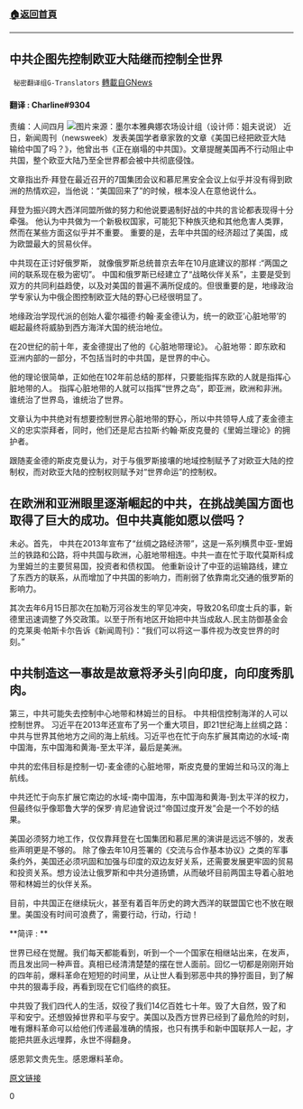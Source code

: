 ###  [:house:返回首頁](https://github.com/ourhimalayas/txt)
---

## 中共企图先控制欧亚大陆继而控制全世界
` 秘密翻译组G-Translators` [轉載自GNews](https://gnews.org/zh-hans/938118/)

#### 翻译 : Charline#9304
责编：人间四月
![]()![](https://gnews.org/wp-content/uploads/2021/02/86fa892d662a6cde.jpg)图片来源：墨尔本雅典娜农场设计组（设计师：姐夫说说）
近日，新闻周刊（newsweek）发表美国学者章家敦的文章《美国已经把欧亚大陆输给中国了吗？》，他曾出书《正在崩塌的中共国》。文章提醒美国再不行动阻止中共国，整个欧亚大陆乃至全世界都会被中共彻底侵蚀。

文章指出乔·拜登在最近召开的7国集团会议和慕尼黑安全会议上似乎并没有得到欧洲的热情欢迎，当他说：“美国回来了”的时候，根本没人在意他说什么。

拜登为振兴跨大西洋同盟所做的努力和他说要遏制好战的中共的言论都表现得十分牵强。 他认为中共做为一个新极权国家，可能犯下种族灭绝和其他危害人类罪，然而在某些方面这似乎并不重要。 重要的是，去年中共国的经济超过了美国，成为欧盟最大的贸易伙伴。

中共现在正讨好俄罗斯， 就像俄罗斯总统普京去年在10月底建议的那样 :“两国之间的联系现在极为密切”。 中国和俄罗斯已经建立了“战略伙伴关系”，主要是受到双方的共同利益趋使，以及对美国的普遍不满所促成的。但很重要的是，地缘政治学专家认为中俄企图控制欧亚大陆的野心已经很明显了。

地缘政治学现代派的创始人霍尔福德·约翰·麦金德认为，统一的欧亚’心脏地带’的崛起最终将威胁到西方海洋大国的统治地位。

在20世纪的前十年，麦金德提出了他的《心脏地带理论》。 心脏地带：即东欧和亚洲内部的一部分，不包括当时的中共国，是世界的中心。

他的理论很简单，正如他在102年前总结的那样，只要能指挥东欧的人就是指挥心脏地带的人。 指挥心脏地带的人就可以指挥“世界之岛”，即亚洲，欧洲和非洲。 谁统治了世界岛，谁统治了世界。

文章认为中共绝对有想要控制世界心脏地带的野心，所以中共领导人成了麦金德主义的忠实崇拜者，同时，他们还是尼古拉斯·约翰·斯皮克曼的《里姆兰理论》的拥护者。

跟随麦金德的斯皮克曼认为，对于与俄罗斯接壤的地域控制赋予了对欧亚大陆的控制权，而对欧亚大陆的控制权则赋予对“世界命运”的控制权。

## 在欧洲和亚洲眼里逐渐崛起的中共，在挑战美国方面也取得了巨大的成功。但中共真能如愿以偿吗？

未必。首先， 中共在2013年宣布了“丝绸之路经济带”，这是一系列横贯中亚-里姆兰的铁路和公路，将中共国与欧洲，心脏地带相连。中共一直在忙于取代莫斯科成为里姆兰的主要贸易国，投资者和债权国。 他重新设计了中亚的运输路线，建立了东西方的联系，从而增加了中共国的影响力，而削弱了依靠南北交通的俄罗斯的影响力。

其次去年6月15日那次在加勒万河谷发生的罕见冲突，导致20名印度士兵的事，新德里迅速调整了外交政策。以至于所有地区开始把中共当成敌人.民主防御基金会的克莱奥·帕斯卡尔告诉《新闻周刊》：“我们可以将这一事件视为改变世界的时刻。”

## 中共制造这一事故是故意将矛头引向印度，向印度秀肌肉。

第三，中共可能失去控制中心地带和林姆兰的目标。 中共相信控制海洋的人可以控制世界。 习近平在2013年还宣布了另一个重大项目，即21世纪海上丝绸之路：中共与世界其他地方之间的海上航线。习近平也在忙于向东扩展其南边的水域-南中国海，东中国海和黄海-至太平洋，最后是美洲。

中共的宏伟目标是控制一切-麦金德的心脏地带，斯皮克曼的里姆兰和马汉的海上航线。

中共还忙于向东扩展它南边的水域-南中国海，东中国海和黄海-到太平洋的权力，但最终似乎像耶鲁大学的保罗·肯尼迪曾说过“帝国过度开发”会是一个不妙的结果。

美国必须努力地工作，仅仅靠拜登在七国集团和慕尼黑的演讲是远远不够的，发表些声明更是不够的。 除了像去年10月签署的《交流与合作基本协议》之类的军事条约外，美国还必须巩固和加强与印度的双边友好关系，还需要发展更牢固的贸易和投资关系。想方设法让俄罗斯和中共分道扬镳，从而破坏目前两国主导着心脏地带和林姆兰的伙伴关系。

目前，中共国正在继续玩火，甚至有着百年历史的跨大西洋的联盟国它也不放在眼里。美国没有时间可浪费了，需要行动，行动，行动！

**简评 : **

世界已经在觉醒。我们每天都能看到，听到一个一个国家在相继站出来，在发声，而且发出同一种声音。真相已经清清楚楚的摆在世人面前。回忆一切都是刚刚开始的四年前，爆料革命在短短的时间里，从让世人看到邪恶中共的狰狞面目，到了解中共的狠毒手段，再看到现在它们临终的疯狂。

中共毁了我们四代人的生活，奴役了我们14亿百姓七十年。毁了大自然，毁了和平和安宁。还想毁掉世界和平与安宁。美国以及西方世界已经到了最危险的时刻，唯有爆料革命可以给他们传递最准确的情报，也只有携手和新中国联邦人一起，才能把共匪永远埋葬，永世不得翻身。

感恩郭文贵先生。感恩爆料革命。

[原文链接](https://www.newsweek.com/has-america-lost-eurasia-china-opinion-1571916)

0
